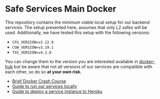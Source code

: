 # Safe Services Main Docker

This repository contains the minimum viable local setup for our backend services.
The setup presented here, assumes that only L2 safes will be used. Additionally, we have tested this setup with the following versions:

- `CFG_VERSION=v2.12.0`
- `CGW_VERSION=v3.19.1`
- `TXS_VERSION=v4.2.8`

You can change them to the version you are interested available in [docker-hub](https://hub.docker.com/u/gnosispm) but be aware that not all versions of our services are compatible with each other, so do so **at your own risk.**

- [Brief Docker Crash Course](docker_cheatsheet.md)
- [Guide to run our services locally](running_locally.md)
- [Guide to deploy a service instance to Heroku](prod_deployment.md)